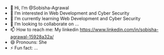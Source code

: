 - 👋 Hi, I’m @Sobisha-Agrawal
- 👀 I’m interested in Web Development and Cyber Security
- 🌱 I’m currently learning Web Development and Cyber Security
- 💞️ I’m looking to collaborate on ...
- 📫 How to reach me: My linkedin https://www.linkedin.com/in/sobisha-agrawal-15928a32a/
- 😄 Pronouns: She
- ⚡ Fun fact: ...

<!---
Sobisha-Agrawal/Sobisha-Agrawal is a ✨ special ✨ repository because its `README.md` (this file) appears on your GitHub profile.
You can click the Preview link to take a look at your changes.
--->
